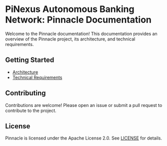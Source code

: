# PiNexus Autonomous Banking Network: Pinnacle Documentation

Welcome to the Pinnacle documentation! This documentation provides an overview of the Pinnacle project, its architecture, and technical requirements.

## Getting Started

* [Architecture](architecture.md)
* [Technical Requirements](technical_requirements.md)

## Contributing

Contributions are welcome! Please open an issue or submit a pull request to contribute to the project.

## License

Pinnacle is licensed under the Apache License 2.0. See [LICENSE](../../LICENSE) for details.
